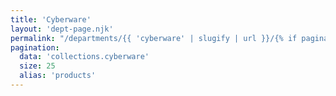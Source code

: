 ```yaml
---
title: 'Cyberware'
layout: 'dept-page.njk'
permalink: "/departments/{{ 'cyberware' | slugify | url }}/{% if pagination.pageNumber > 0 %}{{pagination.pageNumber | plus: 1 }}/{% endif %}"
pagination:
  data: 'collections.cyberware'
  size: 25
  alias: 'products'
---
```


